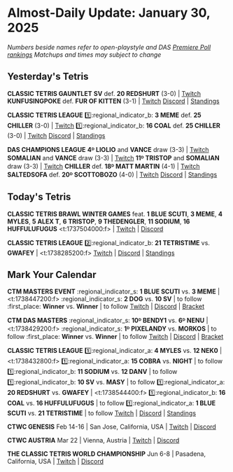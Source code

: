 # Almost-Daily Update: January 30, 2025
*Numbers beside names refer to open-playstyle and DAS [Premiere Poll rankings](https://docs.google.com/document/d/13jaohZo0FP6vXb0ibfiq2TK3q6qt6bQTbp8AmdSJgUk/edit?tab=t.0)*
*Matchups and times may subject to change*
## Yesterday's Tetris
**CLASSIC TETRIS GAUNTLET**
**SV** def. **20 REDSHURT** (3-0)  |  [Twitch](https://www.twitch.tv/videos/2367151324?t=01h48m19s)
**KUNFUSINGPOKE** def. **FUR OF KITTEN** (3-1)  |  [Twitch](https://www.twitch.tv/videos/2367151324?t=02h34m10s)
[Discord](https://tinyurl.com/ctgauntlet)  |  [Standings](https://docs.google.com/spreadsheets/d/1QJsF48bClITLD075Tx_mXuYlEE8rCRKGhlzHXleFpFw/edit?gid=1879614679#gid=1879614679)

**CLASSIC TETRIS LEAGUE**
:one::regional_indicator_b:  **3 MEME** def. **25 CHILLER** (3-0)  |  [Twitch](https://www.twitch.tv/videos/2367212666?t=00h09m01s)
:one::regional_indicator_b:  **16 COAL** def. **25 CHILLER** (3-0)  |  [Twitch](https://www.twitch.tv/videos/2367212666?t=01h09m12s)
[Discord](https://tinyurl.com/classictetrisleague)  |  [Standings](https://ctlscoreboard.herokuapp.com)

**DAS CHAMPIONS LEAGUE**
**4ᴰ LIOLIO** and **VANCE** draw (3-3)  |  [Twitch](https://www.twitch.tv/videos/2367073950?t=00h13m29s)
**SOMALIAN** and **VANCE** draw (3-3)  |  [Twitch](https://www.twitch.tv/videos/2367073950?t=01h25m08s)
**11ᴰ TRISTOP** and **SOMALIAN** draw (3-3)  |  [Twitch](https://www.twitch.tv/videos/2367073950?t=02h28m18s)
**CHILLER** def. **18ᴰ MATT MARTIN** (4-1)  |  [Twitch](https://www.twitch.tv/videos/2367308616?t=00h08m46s)
**SALTEDSOFA** def. **20ᴰ SCOTTOBOZO** (4-0)  |  [Twitch](https://www.twitch.tv/videos/2367308616?t=00h59m27s)
[Discord](https://tinyurl.com/dcltetris)  |  [Standings](https://docs.google.com/spreadsheets/d/1nEN0MAbueG36UDkpfUsPZEmAMuKif6IcLAmJ8iZhCe8/edit?gid=810776162#gid=810776162)

## Today's Tetris
**CLASSIC TETRIS BRAWL WINTER GAMES**
feat. **1 BLUE SCUTI**, **3 MEME**, **4 MYLES**, **5 ALEX T**, **6 TRISTOP**, **9 THEDENGLER**, **11 SODIUM**, **16 HUFFULUFUGUS**
<t:1737504000:f>  |  [Twitch](https://twitch.tv/dogplayingtetris)  |  [Discord](https://tinyurl.com/dogtetrisserver)

**CLASSIC TETRIS LEAGUE**
:two::regional_indicator_b:  **21 TETRISTIME** vs. **GWAFEY**  |  <t:1738285200:f>
[Twitch](https://twitch.tv/classictetrisleague)  |  [Discord](https://tinyurl.com/classictetrisleague)  |  [Standings](https://ctlscoreboard.herokuapp.com)

## Mark Your Calendar
**CTM MASTERS EVENT**
:regional_indicator_s:  **1 BLUE SCUTI** vs. **3 MEME**  |  <t:1738447200:f>
:regional_indicator_s:  **2 DOG** vs. **10 SV**  |  to follow
:first_place:  **Winner** vs. **Winner**  |  to follow
[Twitch](https://twitch.tv/monthlytetris)  |  [Discord](https://go.ctm.gg/discord)  |  [Bracket](https://go.ctm.gg/event/ctm-january-2025/masters-event/)

**CTM DAS MASTERS**
:regional_indicator_s:  **10ᴰ BENDY1** vs. **6ᴰ NENU**  |  <t:1738429200:f>
:regional_indicator_s:  **1ᴰ PIXELANDY** vs. **MORKOS**  |  to follow
:first_place:  **Winner** vs. **Winner**  |  to follow
[Twitch](https://twitch.tv/monthlytetris)  |  [Discord](https://go.ctm.gg/discord)  |  [Bracket](https://go.ctm.gg/event/ctm-das-masters-january-2025/das-masters/)

**CLASSIC TETRIS LEAGUE**
:one::regional_indicator_a:  **4 MYLES** vs. **12 NEK0**  |  <t:1738432800:f>
:one::regional_indicator_a:  **15 COBRA** vs. **NIGHT**  |  to follow
:one::regional_indicator_b:  **11 SODIUM** vs. **12 DANV**  |  to follow
:one::regional_indicator_b:  **10 SV** vs. **MASY**  |  to follow
:one::regional_indicator_a:  **20 REDSHURT** vs. **GWAFEY**  |  <t:1738544400:f>
:one::regional_indicator_b:  **16 COAL** vs. **16 HUFFULUFUGUS**  |  to follow
:one::regional_indicator_a:  **1 BLUE SCUTI** vs. **21 TETRISTIME**  |  to follow
[Twitch](https://twitch.tv/classictetrisleague)  |  [Discord](https://tinyurl.com/classictetrisleague)  |  [Standings](https://ctlscoreboard.herokuapp.com)

**CTWC GENESIS**
Feb 14-16  |  San Jose, California, USA  |  [Twitch](https://www.twitch.tv/classictetris)  |  [Discord](https://tinyurl.com/ctwcdiscord)

**CTWC AUSTRIA**
Mar 22 |  Vienna, Austria  |  [Twitch](https://www.twitch.tv/classictetris)  |  [Discord](https://tinyurl.com/ctwcdiscord)

**THE CLASSIC TETRIS WORLD CHAMPIONSHIP**
Jun 6-8  |  Pasadena, California, USA  |  [Twitch](https://www.twitch.tv/classictetris)  |  [Discord](https://tinyurl.com/ctwcdiscord)